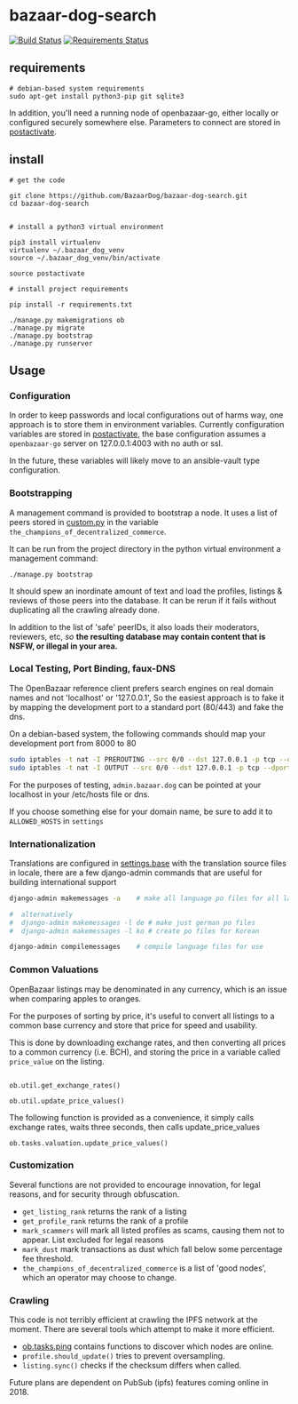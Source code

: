 # bazaar-dog-search

[![Build Status](https://travis-ci.org/BazaarDog/bazaar-dog-search.svg?branch=master)](https://travis-ci.org/BazaarDog/bazaar-dog-search)
[![Requirements Status](https://requires.io/github/BazaarDog/bazaar-dog-search/requirements.svg?branch=master)](https://requires.io/github/BazaarDog/bazaar-dog-search/requirements/?branch=master)

## requirements


```
# debian-based system requirements
sudo apt-get install python3-pip git sqlite3
```

In addition, you'll need a running node of openbazaar-go, either locally or configured securely
somewhere else. Parameters to connect are stored in [postactivate](postactivate).

## install


```
# get the code

git clone https://github.com/BazaarDog/bazaar-dog-search.git
cd bazaar-dog-search


# install a python3 virtual environment

pip3 install virtualenv
virtualenv ~/.bazaar_dog_venv
source ~/.bazaar_dog_venv/bin/activate

source postactivate

# install project requirements

pip install -r requirements.txt

./manage.py makemigrations ob
./manage.py migrate
./manage.py bootstrap
./manage.py runserver

```

## Usage


### Configuration

In order to keep passwords and local configurations out of harms way, one approach is to store them in environment
variables. Currently configuration variables are stored in [postactivate](postactivate), the base configuration
assumes a `openbazaar-go` server on 127.0.0.1:4003 with no auth or ssl.

In the future, these variables will likely move to an ansible-vault type configuration.


### Bootstrapping

A management command is provided to bootstrap a node. It uses a list of peers stored in [custom.py](custom.py) in
the variable `the_champions_of_decentralized_commerce`.

It can be run from the project directory in the python virtual environment a management command:

```
./manage.py bootstrap
```

It should spew an inordinate amount of text and load the profiles, listings & reviews of those
peers into the database. It can be rerun if it fails without duplicating all the crawling already done.

In addition to the list of 'safe' peerIDs, it also loads their moderators, reviewers, etc, *so* **the resulting
database may contain content that is NSFW, or illegal in your area.**


### Local Testing, Port Binding, faux-DNS

The OpenBazaar reference client prefers search engines on real domain names and not 'localhost' or '127.0.0.1',
So the easiest approach is to fake it by mapping the development port to a standard port (80/443) and fake the dns.

On a debian-based system, the following commands should map your development port from 8000 to 80

```bash
sudo iptables -t nat -I PREROUTING --src 0/0 --dst 127.0.0.1 -p tcp --dport 80 -j REDIRECT --to-ports 8000
sudo iptables -t nat -I OUTPUT --src 0/0 --dst 127.0.0.1 -p tcp --dport 80 -j REDIRECT --to-ports 8000
```

For the purposes of testing, `admin.bazaar.dog` can be pointed at your localhost in your /etc/hosts file or dns.

If you choose something else for your domain name, be sure to add it to `ALLOWED_HOSTS` in `settings`

### Internationalization

Translations are configured in [settings.base](bazaar_dog/settings/base.py) with the translation source files in locale, there are a few django-admin
commands that are useful for building international support

```bash
django-admin makemessages -a    # make all language po files for all languages in settings

#  alternatively
#  django-admin makemessages -l de # make just german po files
#  django-admin makemessages -l ko # create po files for Korean

django-admin compilemessages    # compile language files for use

```

### Common Valuations

OpenBazaar listings may be denominated in any currency, which is an issue when comparing apples to oranges.

For the purposes of sorting by price, it's useful to convert all listings to a common base currency and store
that price for speed and usability.

This is done by downloading exchange rates, and then converting all prices to a common currency (i.e. BCH), and storing
the price in a variable called `price_value` on the listing.

```

ob.util.get_exchange_rates()

ob.util.update_price_values()

```

The following function is provided as a convenience, it simply calls exchange rates, waits three seconds,
then calls update_price_values

```
ob.tasks.valuation.update_price_values()
```

### Customization

Several functions are not provided to encourage innovation, for legal reasons, and for security through obfuscation.

* `get_listing_rank` returns the rank of a listing
* `get_profile_rank` returns the rank of a profile
* `mark_scammers` will mark all listed profiles as scams, causing them not to appear. List excluded for legal reasons
* `mark_dust` mark transactions as dust which fall below some percentage fee threshold.
* `the_champions_of_decentralized_commerce` is a list of 'good nodes', which an operator may choose to change.

### Crawling

This code is not terribly efficient at crawling the IPFS network at the moment. There are several tools which
attempt to make it more efficient.

* [ob.tasks.ping](ob/tasks/ping.py) contains functions to discover which nodes are online.
* `profile.should_update()` tries to prevent oversampling.
* `listing.sync()` checks if the checksum differs when called.

Future plans are dependent on PubSub (ipfs) features coming online in 2018.
